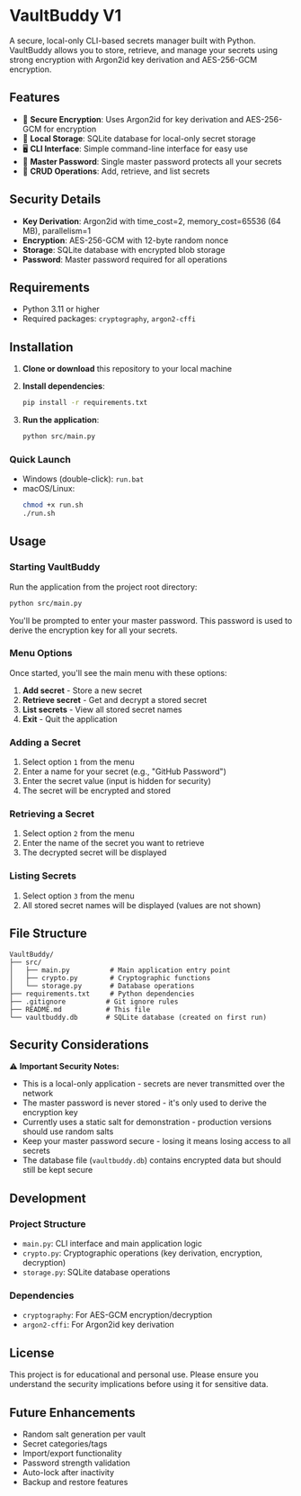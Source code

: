 # VaultBuddy V1

A secure, local-only CLI-based secrets manager built with Python. VaultBuddy allows you to store, retrieve, and manage your secrets using strong encryption with Argon2id key derivation and AES-256-GCM encryption.

## Features

- 🔐 **Secure Encryption**: Uses Argon2id for key derivation and AES-256-GCM for encryption
- 💾 **Local Storage**: SQLite database for local-only secret storage
- 🖥️ **CLI Interface**: Simple command-line interface for easy use
- 🔑 **Master Password**: Single master password protects all your secrets
- 📝 **CRUD Operations**: Add, retrieve, and list secrets

## Security Details

- **Key Derivation**: Argon2id with time_cost=2, memory_cost=65536 (64 MB), parallelism=1
- **Encryption**: AES-256-GCM with 12-byte random nonce
- **Storage**: SQLite database with encrypted blob storage
- **Password**: Master password required for all operations

## Requirements

- Python 3.11 or higher
- Required packages: `cryptography`, `argon2-cffi`

## Installation

1. **Clone or download** this repository to your local machine

2. **Install dependencies**:
   ```bash
   pip install -r requirements.txt
   ```

3. **Run the application**:
   ```bash
   python src/main.py
   ```

### Quick Launch

- Windows (double-click): `run.bat`
- macOS/Linux:
  ```bash
  chmod +x run.sh
  ./run.sh
  ```

## Usage

### Starting VaultBuddy

Run the application from the project root directory:

```bash
python src/main.py
```

You'll be prompted to enter your master password. This password is used to derive the encryption key for all your secrets.

### Menu Options

Once started, you'll see the main menu with these options:

1. **Add secret** - Store a new secret
2. **Retrieve secret** - Get and decrypt a stored secret
3. **List secrets** - View all stored secret names
4. **Exit** - Quit the application

### Adding a Secret

1. Select option `1` from the menu
2. Enter a name for your secret (e.g., "GitHub Password")
3. Enter the secret value (input is hidden for security)
4. The secret will be encrypted and stored

### Retrieving a Secret

1. Select option `2` from the menu
2. Enter the name of the secret you want to retrieve
3. The decrypted secret will be displayed

### Listing Secrets

1. Select option `3` from the menu
2. All stored secret names will be displayed (values are not shown)

## File Structure

```
VaultBuddy/
├── src/
│   ├── main.py          # Main application entry point
│   ├── crypto.py        # Cryptographic functions
│   └── storage.py       # Database operations
├── requirements.txt     # Python dependencies
├── .gitignore          # Git ignore rules
├── README.md           # This file
└── vaultbuddy.db       # SQLite database (created on first run)
```

## Security Considerations

⚠️ **Important Security Notes:**

- This is a local-only application - secrets are never transmitted over the network
- The master password is never stored - it's only used to derive the encryption key
- Currently uses a static salt for demonstration - production versions should use random salts
- Keep your master password secure - losing it means losing access to all secrets
- The database file (`vaultbuddy.db`) contains encrypted data but should still be kept secure

## Development

### Project Structure

- `main.py`: CLI interface and main application logic
- `crypto.py`: Cryptographic operations (key derivation, encryption, decryption)
- `storage.py`: SQLite database operations

### Dependencies

- `cryptography`: For AES-GCM encryption/decryption
- `argon2-cffi`: For Argon2id key derivation

## License

This project is for educational and personal use. Please ensure you understand the security implications before using it for sensitive data.

## Future Enhancements

- Random salt generation per vault
- Secret categories/tags
- Import/export functionality
- Password strength validation
- Auto-lock after inactivity
- Backup and restore features
